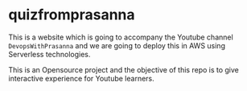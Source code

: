 # quizfromprasanna

This is a website which is going to accompany the Youtube channel `DevopsWithPrasanna` and we are going to deploy this in AWS using Serverless technologies.

This is an Opensource project and the objective of this repo is to give interactive experience for Youtube learners.
